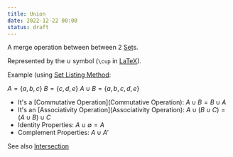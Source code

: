 ```yaml
---
title: Union
date: 2022-12-22 00:00
status: draft
---
```


A merge operation between between 2 [Set](set.md)s.

Represented by the $\cup$ symbol (`\cup` in [LaTeX](LaTeX.md)).

Example (using [Set Listing Method](set-listing-method.md):

$A = \{a, b, c\}$
$B = \{c, d, e\}$
$A \cup B = \{a, b, c, d, e\}$

* It's a [Commutative Operation](Commutative Operation): $A \cup B = B \cup A$
* It's an [Associativity Operation](Associativity Operation): $A \cup (B \cup C) = (A \cup B) \cup C$
* Identity Properties: $A \cup \emptyset = A$
* Complement Properties: $A \cup A'$

See also [Intersection](intersection.md)

